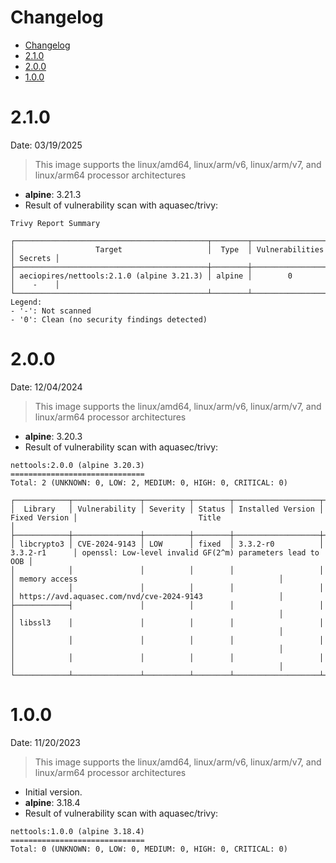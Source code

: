 # Changelog

<!-- TOC -->

- [Changelog](#changelog)
- [2.1.0](#210)
- [2.0.0](#200)
- [1.0.0](#100)

<!-- TOC -->

# 2.1.0

Date: 03/19/2025

> This image supports the linux/amd64, linux/arm/v6, linux/arm/v7, and linux/arm64 processor architectures

* **alpine**: 3.21.3
* Result of vulnerability scan with aquasec/trivy:

```
Trivy Report Summary

┌───────────────────────────────────────────┬────────┬─────────────────┬─────────┐
│                  Target                   │  Type  │ Vulnerabilities │ Secrets │
├───────────────────────────────────────────┼────────┼─────────────────┼─────────┤
│ aeciopires/nettools:2.1.0 (alpine 3.21.3) │ alpine │        0        │    -    │
└───────────────────────────────────────────┴────────┴─────────────────┴─────────┘
Legend:
- '-': Not scanned
- '0': Clean (no security findings detected)
```

# 2.0.0

Date: 12/04/2024

> This image supports the linux/amd64, linux/arm/v6, linux/arm/v7, and linux/arm64 processor architectures

* **alpine**: 3.20.3
* Result of vulnerability scan with aquasec/trivy:

```
nettools:2.0.0 (alpine 3.20.3)
==============================
Total: 2 (UNKNOWN: 0, LOW: 2, MEDIUM: 0, HIGH: 0, CRITICAL: 0)

┌────────────┬───────────────┬──────────┬────────┬───────────────────┬───────────────┬───────────────────────────────────────────────────────────┐
│  Library   │ Vulnerability │ Severity │ Status │ Installed Version │ Fixed Version │                           Title                           │
├────────────┼───────────────┼──────────┼────────┼───────────────────┼───────────────┼───────────────────────────────────────────────────────────┤
│ libcrypto3 │ CVE-2024-9143 │ LOW      │ fixed  │ 3.3.2-r0          │ 3.3.2-r1      │ openssl: Low-level invalid GF(2^m) parameters lead to OOB │
│            │               │          │        │                   │               │ memory access                                             │
│            │               │          │        │                   │               │ https://avd.aquasec.com/nvd/cve-2024-9143                 │
├────────────┤               │          │        │                   │               │                                                           │
│ libssl3    │               │          │        │                   │               │                                                           │
│            │               │          │        │                   │               │                                                           │
│            │               │          │        │                   │               │                                                           │
└────────────┴───────────────┴──────────┴────────┴───────────────────┴───────────────┴───────────────────────────────────────────────────────────┘
```

# 1.0.0

Date: 11/20/2023

> This image supports the linux/amd64, linux/arm/v6, linux/arm/v7, and linux/arm64 processor architectures

* Initial version.
* **alpine**: 3.18.4
* Result of vulnerability scan with aquasec/trivy:

```
nettools:1.0.0 (alpine 3.18.4)
==============================
Total: 0 (UNKNOWN: 0, LOW: 0, MEDIUM: 0, HIGH: 0, CRITICAL: 0)
```
